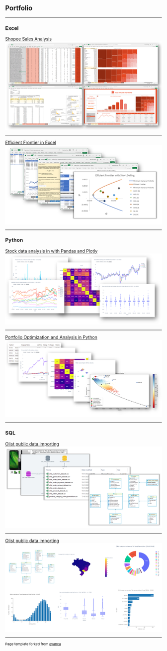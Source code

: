 ## Portfolio

---

### Excel

[Shopee Sales Analysis](https://chinhmaigit.github.io/Project-Excel-1/)
<img src="images/projectexcel1.png?raw=true"/>

---
[Efficient Frontier in Excel](https://chinhmaigit.github.io/Project-Excel-2/)
<img src="images/projectexcel2.png?raw=true"/>

---

### Python

[Stock data analysis in with Pandas and Plotly](https://chinhmaigit.github.io/Project-Python-1/)
<img src="images/projectpython1.png?raw=true"/>

---

[Portfolio Optimization and Analysis in Python](https://chinhmaigit.github.io/Project-Python-2/)
<img src="images/projectpython2.png?raw=true"/>

---

### SQL

[Olist public data importing](https://chinhmaigit.github.io/Project-SQL-1/)
<img src="images/projectsql1.png?raw=true"/>

---

[Olist public data importing](https://chinhmaigit.github.io/Project-SQL-2/)
<img src="images/projectsql2.png?raw=true"/>



---
<p style="font-size:11px">Page template forked from <a href="https://github.com/evanca/quick-portfolio">evanca</a></p>
<!-- Remove above link if you don't want to attibute -->
